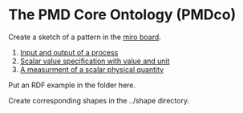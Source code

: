 # The PMD Core Ontology (PMDco) 

Create a sketch of a pattern in the [miro board](https://miro.com/app/board/uXjVNOTPrFo=/). 

1. [Input and output of a process](./pattern1.md)
1. [Scalar value specification with value and unit](./pattern2.md)
1. [A measurment of a scalar physical quantity](./pattern3.md)

Put an RDF example in the folder here. 

Create corresponding shapes in the ../shape directory.


